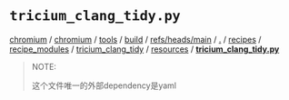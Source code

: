 # `tricium_clang_tidy.py`

[chromium](https://chromium.googlesource.com/?format=HTML) / [chromium](https://chromium.googlesource.com/chromium/) / [tools](https://chromium.googlesource.com/chromium/tools/) / [build](https://chromium.googlesource.com/chromium/tools/build/) / [refs/heads/main](https://chromium.googlesource.com/chromium/tools/build/+/refs/heads/main) / [.](https://chromium.googlesource.com/chromium/tools/build/+/refs/heads/main/) / [recipes](https://chromium.googlesource.com/chromium/tools/build/+/refs/heads/main/recipes) / [recipe_modules](https://chromium.googlesource.com/chromium/tools/build/+/refs/heads/main/recipes/recipe_modules) / [tricium_clang_tidy](https://chromium.googlesource.com/chromium/tools/build/+/refs/heads/main/recipes/recipe_modules/tricium_clang_tidy) / [resources](https://chromium.googlesource.com/chromium/tools/build/+/refs/heads/main/recipes/recipe_modules/tricium_clang_tidy/resources) / [**tricium_clang_tidy.py**](https://chromium.googlesource.com/chromium/tools/build/+/refs/heads/main/recipes/recipe_modules/tricium_clang_tidy/resources/tricium_clang_tidy.py)

> NOTE:
>
> 这个文件唯一的外部dependency是yaml

